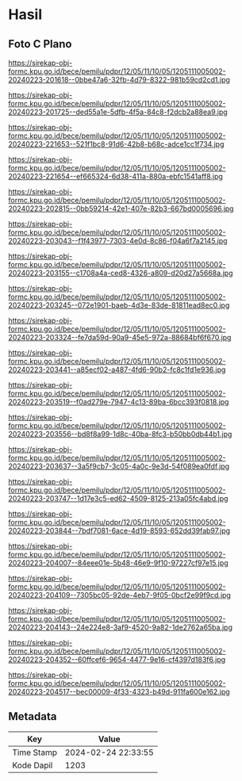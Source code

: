 # Hasil

## Foto C Plano

https://sirekap-obj-formc.kpu.go.id/bece/pemilu/pdpr/12/05/11/10/05/1205111005002-20240223-201618--0bbe47a6-32fb-4d79-8322-981b59cd2cd1.jpg

https://sirekap-obj-formc.kpu.go.id/bece/pemilu/pdpr/12/05/11/10/05/1205111005002-20240223-201725--ded55a1e-5dfb-4f5a-84c8-f2dcb2a88ea9.jpg

https://sirekap-obj-formc.kpu.go.id/bece/pemilu/pdpr/12/05/11/10/05/1205111005002-20240223-221653--521f1bc8-91d6-42b8-b68c-adce1cc1f734.jpg

https://sirekap-obj-formc.kpu.go.id/bece/pemilu/pdpr/12/05/11/10/05/1205111005002-20240223-221654--ef665324-6d38-411a-880a-ebfc1541aff8.jpg

https://sirekap-obj-formc.kpu.go.id/bece/pemilu/pdpr/12/05/11/10/05/1205111005002-20240223-202815--0bb59214-42e1-407e-82b3-667bd0005696.jpg

https://sirekap-obj-formc.kpu.go.id/bece/pemilu/pdpr/12/05/11/10/05/1205111005002-20240223-203043--f1f43977-7303-4e0d-8c86-f04a6f7a2145.jpg

https://sirekap-obj-formc.kpu.go.id/bece/pemilu/pdpr/12/05/11/10/05/1205111005002-20240223-203155--c1708a4a-ced8-4326-a809-d20d27a5668a.jpg

https://sirekap-obj-formc.kpu.go.id/bece/pemilu/pdpr/12/05/11/10/05/1205111005002-20240223-203245--072e1901-baeb-4d3e-83de-81811ead8ec0.jpg

https://sirekap-obj-formc.kpu.go.id/bece/pemilu/pdpr/12/05/11/10/05/1205111005002-20240223-203324--fe7da59d-90a9-45e5-972a-88684bf6f670.jpg

https://sirekap-obj-formc.kpu.go.id/bece/pemilu/pdpr/12/05/11/10/05/1205111005002-20240223-203441--a85ecf02-a487-4fd6-90b2-fc8c1fd1e936.jpg

https://sirekap-obj-formc.kpu.go.id/bece/pemilu/pdpr/12/05/11/10/05/1205111005002-20240223-203519--f0ad279e-7947-4c13-89ba-6bcc393f0818.jpg

https://sirekap-obj-formc.kpu.go.id/bece/pemilu/pdpr/12/05/11/10/05/1205111005002-20240223-203556--bd8f8a99-1d8c-40ba-8fc3-b50bb0db44b1.jpg

https://sirekap-obj-formc.kpu.go.id/bece/pemilu/pdpr/12/05/11/10/05/1205111005002-20240223-203637--3a5f9cb7-3c05-4a0c-9e3d-54f089ea0fdf.jpg

https://sirekap-obj-formc.kpu.go.id/bece/pemilu/pdpr/12/05/11/10/05/1205111005002-20240223-203747--1d17e3c5-ed62-4509-8125-213a05fc4abd.jpg

https://sirekap-obj-formc.kpu.go.id/bece/pemilu/pdpr/12/05/11/10/05/1205111005002-20240223-203844--7bdf7081-6ace-4d19-8593-652dd39fab97.jpg

https://sirekap-obj-formc.kpu.go.id/bece/pemilu/pdpr/12/05/11/10/05/1205111005002-20240223-204007--84eee01e-5b48-46e9-9f10-97227cf97e15.jpg

https://sirekap-obj-formc.kpu.go.id/bece/pemilu/pdpr/12/05/11/10/05/1205111005002-20240223-204109--7305bc05-92de-4eb7-9f05-0bcf2e99f9cd.jpg

https://sirekap-obj-formc.kpu.go.id/bece/pemilu/pdpr/12/05/11/10/05/1205111005002-20240223-204143--24e224e8-3af9-4520-9a82-1de2762a65ba.jpg

https://sirekap-obj-formc.kpu.go.id/bece/pemilu/pdpr/12/05/11/10/05/1205111005002-20240223-204352--60ffcef6-9654-4477-9e16-cf4397d183f6.jpg

https://sirekap-obj-formc.kpu.go.id/bece/pemilu/pdpr/12/05/11/10/05/1205111005002-20240223-204517--bec00009-4f33-4323-b49d-911fa600e162.jpg


## Metadata

| Key        | Value               |
| ---------- | ------------------- |
| Time Stamp | 2024-02-24 22:33:55 |
| Kode Dapil | 1203                |



